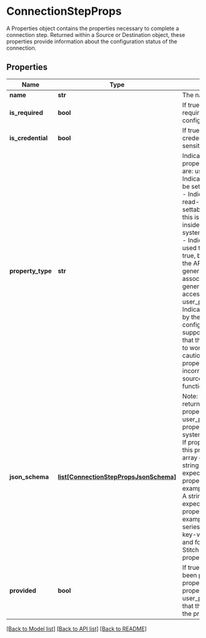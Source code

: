# ConnectionStepProps

A Properties object contains the properties necessary to complete a connection step. Returned within a Source or Destination object, these properties provide information about the configuration status of the connection.
## Properties
Name | Type | Description | Notes
------------ | ------------- | ------------- | -------------
**name** | **str** | The name of the property. | [optional]
**is_required** | **bool** | If true, the property is required for complete configuration. | [optional]
**is_credential** | **bool** | If true, the property is a credential or otherwise sensitive data.  | [optional]
**property_type** | **str** | Indicates the type of the property. Possible values are: user_provided - Indicates the property must be set by the user. read_only - Indicates the property is read-only and is not settable by the Generally, this is an internal field set inside of Stitch. system_provided_by_default - Indicates the property used to be system_provided: true, but can now be set by the API consumer. These are generally properties associated with OAuth for generating refresh and access tokens. user_provided_advanced - Indicates the property is set by the user but may be configured by the Stitch support team in the event that the integration is failing to work properly. Note: Use caution when setting these properties, as using incorrect values can put the source into a non-functioning state.  | [optional]
**json_schema** | [**list[ConnectionStepPropsJsonSchema]**](ConnectionStepPropsJsonSchema.md) | Note: Data will only be returned for this array if property_type: user_provided or property_type: system_provided_by_default. If property_type: read_only, this property will be null. An array containing: type - A string indicating the expected data type of the property&#39;s value. For example: boolean pattern - A string indicating the expected pattern of the property&#39;s value. For example: ^\\\\d+$ anyOf - A series of arrays containing key-value pairs for the type and format combinations Stitch will accept as the property&#39;s value  | [optional]
**provided** | **bool** | If true, the property has been provided. For properties where property_type: user_provided, this indicates that the user has provided the property.  | [optional]

[[Back to Model list]](../README.md#documentation-for-models) [[Back to API list]](../README.md#documentation-for-api-endpoints) [[Back to README]](../README.md)



